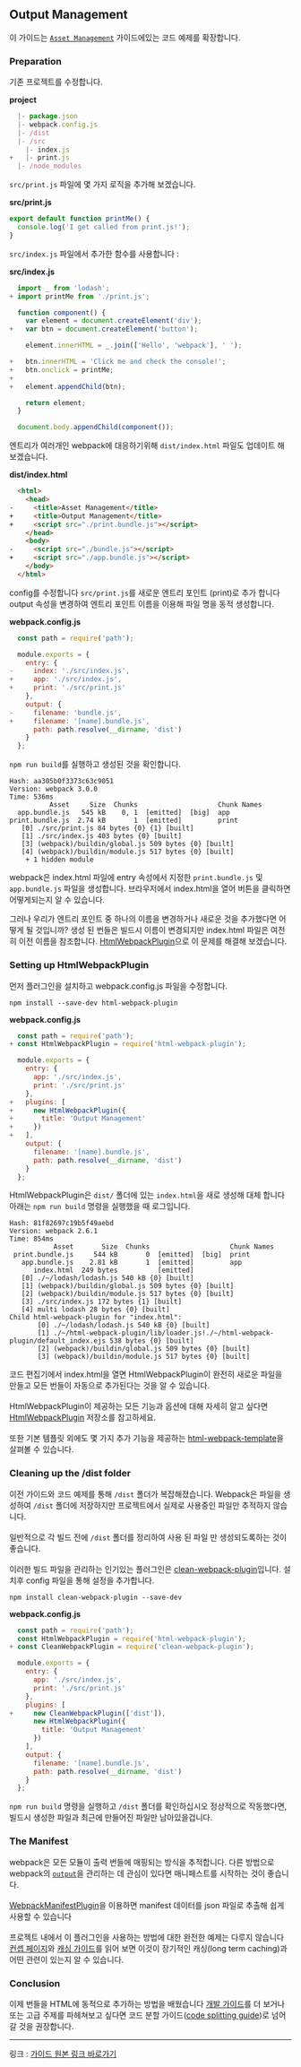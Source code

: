 ## Output Management ##

이 가이드는 [`Asset Management`](https://webpack.js.org/guides/asset-management/) 가이드에있는 코드 예제를 확장합니다.

### Preparation ###
기존 프로젝트를 수정합니다.

**project**
```javascript
  |- package.json
  |- webpack.config.js
  |- /dist
  |- /src
    |- index.js
+   |- print.js
  |- /node_modules
```

`src/print.js` 파일에 몇 가지 로직을 추가해 보겠습니다.

**src/print.js**
```javascript
export default function printMe() {
  console.log('I get called from print.js!');
}
```
`src/index.js` 파일에서 추가한 함수를 사용합니다 :

**src/index.js**
```javascript
  import _ from 'lodash';
+ import printMe from './print.js';

  function component() {
    var element = document.createElement('div');
+   var btn = document.createElement('button');

    element.innerHTML = _.join(['Hello', 'webpack'], ' ');

+   btn.innerHTML = 'Click me and check the console!';
+   btn.onclick = printMe;
+
+   element.appendChild(btn);

    return element;
  }

  document.body.appendChild(component());
```

엔트리가 여러개인 webpack에 대응하기위해 `dist/index.html` 파일도 업데이트 해 보겠습니다.

**dist/index.html**
```html
  <html>
    <head>
-     <title>Asset Management</title>
+     <title>Output Management</title>
+     <script src="./print.bundle.js"></script>
    </head>
    <body>
-     <script src="./bundle.js"></script>
+     <script src="./app.bundle.js"></script>
    </body>
  </html>
```

config를 수정합니다 
`src/print.js`를 새로운 엔트리 포인트 (print)로 추가 합니다
output 속성을 변경하여 엔트리 포인트 이름을 이용해 파일 명을 동적 생성합니다.

**webpack.config.js**

```javascript
  const path = require('path');

  module.exports = {
    entry: {
-     index: './src/index.js',
+     app: './src/index.js',
+     print: './src/print.js'
    },
    output: {
-     filename: 'bundle.js',
+     filename: '[name].bundle.js',
      path: path.resolve(__dirname, 'dist')
    }
  };
```

`npm run build`를 실행하고 생성된 것을 확인합니다.

```log
Hash: aa305b0f3373c63c9051
Version: webpack 3.0.0
Time: 536ms
          Asset     Size  Chunks                    Chunk Names
  app.bundle.js   545 kB    0, 1  [emitted]  [big]  app
print.bundle.js  2.74 kB       1  [emitted]         print
   [0] ./src/print.js 84 bytes {0} {1} [built]
   [1] ./src/index.js 403 bytes {0} [built]
   [3] (webpack)/buildin/global.js 509 bytes {0} [built]
   [4] (webpack)/buildin/module.js 517 bytes {0} [built]
    + 1 hidden module
```

webpack은 index.html 파일에 entry 속성에서 지정한 `print.bundle.js` 및 `app.bundle.js` 파일을 생성합니다.
브라우저에서 index.html을 열어 버튼을 클릭하면 어떻게되는지 알 수 있습니다.

그러나 우리가 엔트리 포인트 중 하나의 이름을 변경하거나 새로운 것을 추가했다면 어떻게 될 것입니까?
생성 된 번들은 빌드시 이름이 변경되지만 index.html 파일은 여전히 ​​이전 이름을 참조합니다.
[HtmlWebpackPlugin](https://webpack.js.org/plugins/html-webpack-plugin/)으로 이 문제를 해결해 보겠습니다.

### Setting up HtmlWebpackPlugin ###

먼저 플러그인을 설치하고 webpack.config.js 파일을 수정합니다.
```log
npm install --save-dev html-webpack-plugin
```
**webpack.config.js**
```javascript
  const path = require('path');
+ const HtmlWebpackPlugin = require('html-webpack-plugin');

  module.exports = {
    entry: {
      app: './src/index.js',
      print: './src/print.js'
    },
+   plugins: [
+     new HtmlWebpackPlugin({
+       title: 'Output Management'
+     })
+   ],
    output: {
      filename: '[name].bundle.js',
      path: path.resolve(__dirname, 'dist')
    }
  };
```

HtmlWebpackPlugin은 `dist/` 폴더에 있는 `index.html`을 새로 생성해 대체 합니다 아래는 `npm run build` 명령을 실행했을 때 로그입니다. 


```log
Hash: 81f82697c19b5f49aebd
Version: webpack 2.6.1
Time: 854ms
           Asset       Size  Chunks                    Chunk Names
 print.bundle.js     544 kB       0  [emitted]  [big]  print
   app.bundle.js    2.81 kB       1  [emitted]         app
      index.html  249 bytes          [emitted]
   [0] ./~/lodash/lodash.js 540 kB {0} [built]
   [1] (webpack)/buildin/global.js 509 bytes {0} [built]
   [2] (webpack)/buildin/module.js 517 bytes {0} [built]
   [3] ./src/index.js 172 bytes {1} [built]
   [4] multi lodash 28 bytes {0} [built]
Child html-webpack-plugin for "index.html":
       [0] ./~/lodash/lodash.js 540 kB {0} [built]
       [1] ./~/html-webpack-plugin/lib/loader.js!./~/html-webpack-plugin/default_index.ejs 538 bytes {0} [built]
       [2] (webpack)/buildin/global.js 509 bytes {0} [built]
       [3] (webpack)/buildin/module.js 517 bytes {0} [built]
```

코드 편집기에서 index.html을 열면 HtmlWebpackPlugin이 완전히 새로운 파일을 만들고 모든 번들이 자동으로 추가된다는 것을 알 수 있습니다.
<br /><br />
HtmlWebpackPlugin이 제공하는 모든 기능과 옵션에 대해 자세히 알고 싶다면 [HtmlWebpackPlugin](https://github.com/jantimon/html-webpack-plugin) 저장소를 참고하세요.
<br /><br />
또한 기본 템플릿 외에도 몇 가지 추가 기능을 제공하는 [html-webpack-template](https://github.com/jaketrent/html-webpack-template)을 살펴볼 수 있습니다.

### Cleaning up the /dist folder ###

이전 가이드와 코드 예제를 통해 `/dist` 폴더가 복잡해졌습니다. 
Webpack은 파일을 생성하여 `/dist` 폴더에 저장하지만 프로젝트에서 실제로 사용중인 파일만 추적하지 않습니다.
<br /><br />
일반적으로 각 빌드 전에 `/dist` 폴더를 정리하여 사용 된 파일 만 생성되도록하는 것이 좋습니다.
<br /><br />
이러한 빌드 파일을 관리하는 인기있는 플러그인은 [clean-webpack-plugin](https://www.npmjs.com/package/clean-webpack-plugin)입니다. 설치후 config 파일을 통해 설정을 추가합니다.
```log
npm install clean-webpack-plugin --save-dev
```
**webpack.config.js**
```javascript
  const path = require('path');
  const HtmlWebpackPlugin = require('html-webpack-plugin');
+ const CleanWebpackPlugin = require('clean-webpack-plugin');

  module.exports = {
    entry: {
      app: './src/index.js',
      print: './src/print.js'
    },
    plugins: [
+     new CleanWebpackPlugin(['dist']),
      new HtmlWebpackPlugin({
        title: 'Output Management'
      })
    ],
    output: {
      filename: '[name].bundle.js',
      path: path.resolve(__dirname, 'dist')
    }
  };
```
`npm run build` 명령을 실행하고 `/dist` 폴더를 확인하십시오 
정상적으로 작동했다면, 빌드시 생성한 파일과 최근에 만들어진 파일만 남아있을겁니다.

### The Manifest ###

webpack은 모든 모듈이 출력 번들에 매핑되는 방식을 추적합니다.
다른 방법으로 webpack의 [`output`](https://webpack.js.org/configuration/output/)을 관리하는 데 관심이 있다면 매니페스트를 시작하는 것이 좋습니다.
<br /><br />
[WebpackManifestPlugin](https://github.com/danethurber/webpack-manifest-plugin)을 이용하면
manifest 데이터를 json 파일로 추출해 쉽게 사용할 수 있습니다
<br /><br />
프로젝트 내에서 이 플러그인을 사용하는 방법에 대한 완전한 예제는 다루지 않습니다 
[컨셉 페이지](https://webpack.js.org/concepts/manifest/)와 [캐싱 가이드](https://webpack.js.org/guides/caching/)를 읽어 보면 이것이 장기적인 캐싱(long term caching)과 어떤 관련이 있는지 알 수 있습니다.

### Conclusion ###

이제 번들을 HTML에 동적으로 추가하는 방법을 배웠습니다
[개발 가이드](https://webpack.js.org/guides/development/)를 더 보거나 또는 고급 주제를 파헤쳐보고 싶다면 코드 분할 가이드([code splitting guide](https://webpack.js.org/guides/code-splitting/))로 넘어갈 것을 권장합니다.

----

링크 : [ 가이드 원본 링크 바로가기](https://webpack.js.org/guides/output-management/)
